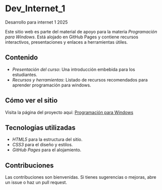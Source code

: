 # Dev_Internet_1
Desarrollo para internet 1 2025

Este sitio web es parte del material de apoyo para la materia *Programación para Windows*. Está alojado en GitHub Pages y contiene recursos interactivos, presentaciones y enlaces a herramientas útiles.

## Contenido
- *Presentación del curso*: Una introducción embebida para los estudiantes.
- *Recursos y herramientas*: Listado de recursos recomendados para aprender programación para windows.

## Cómo ver el sitio
Visita la página del proyecto aquí: [Programación para Windows](https://EZEEME.github.io/Dev_Internet_1/)

## Tecnologías utilizadas
- *HTML5* para la estructura del sitio.
- *CSS3* para el diseño y estilos.
- *GitHub Pages* para el alojamiento.

## Contribuciones
Las contribuciones son bienvenidas. Si tienes sugerencias o mejoras, abre un issue o haz un pull request.
